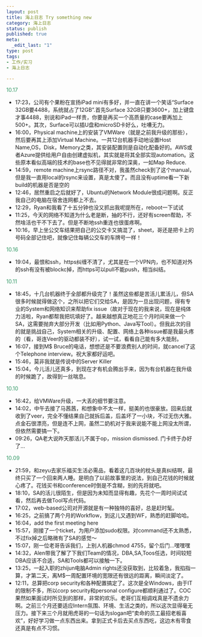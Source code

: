 ```yaml
--- 
layout: post
title: 海上日志 Try something new
category: 海上日志
status: publish
published: true
meta: 
  _edit_last: "1"
type: post
tags: 
- 工作/实习 
- 海上日志

---
```

<span style="color: #339966">10.17</span>
<ul>
<li>17:23，公司有个果粉在宣扬iPad mini有多好，并一直在讲一个笑话“Surface 32GB要4488，系统就占了12GB”.首先Surface 32GB只要3600+，加上键盘才事4488，别说和iPad一样贵，你要是再买一个高质量的case要再加上500+。其次，Surface可以插U盘和microSD卡好么，吐嘈无力。</li>
<li>16:00，Physical machine上的安装了VMWare（就是之前我升级的那些），然后要再其上添加Virtual Machine。一共12台机器手动地设置Host Name,OS，Disk，Memory之类，其安装配置则是自动化配备好的。AWS或者Azure提供给用户自由创建虚拟机，其实就是将其全部实现automation。这些原本看似高端的技术的base也不见得就非常的深奥，一如Map Reduce.
<li>14:59，remote machine上rsync路径不对，我虽然check到了这个manual，但是我一直用local的rsync来设置，真是太傻了。而且没有uptime看一下新build的机器是否是空的</li>
<li>12:46，居然重启之后就好了，Ubuntu的Network Module很成问题啊。反正我自己的电脑在宿舍连网都上不去。</li>
<li>12:29，Ryan和我看了十五分钟也没又抓出我呢提所在，reboot一下试试</li>
<li>11:25，今天的网络不知道为什么老是断，抽的不行，还好有screen帮助，不然啥活也干不下去了。但是不断地ssh重连也很蛋疼啊。</li>
<li>10:16，早上坐公交车结果把自己的公交卡又搞混了，sheet，哥还是把卡上的号码全部记住吧，就像记住每辆公交车的车牌号一样！</li>
</ul>
<span style="color: #339966">10.16</span>
<ul>
<li>19:04，最恨和ssh，https纠缠不清了，尤其是在一个VPN内，也不知道对外的ssh有没有被blockc掉，而https可以pull不能push，相当纠结。</li>
</ul>
<span style="color: #339966">10.11</span>
<ul>
<li>18:45，十几台机器终于全部都升级完了！虽然这些都是苦活儿累活儿，但SA很多时候就得做这个，之所以把它们交给SA，是因为一旦出现问题，得有专业的System和网络知识来帮助fix issue（故对于现在的我来说，现在是纯体力活啦，Ryan都帮我把坑填好了。越来越想真正地花三个月时间来做一个SA，这需要抛弃大部分开发（比如用Python、Java写Tool）。但我此次的目的就是挑战自己，System相关的升级、配置、网络上各种issue都是我最头疼的（看，哥连Veer的驱动都装不好），试一试，看看自己能有多大能耐。</li>
<li>16:07，接到M$ Bruce的电话，想想还是不要浪费别人的时间，就cancel了这个Telephone interview。祝大家都好运吧。</li>
<li>15:46，莫非我就是传说中的Server Killer</li>
<li>15:04，今儿活儿还真多，到现在才有机会腾出手来，因为有台机器在我升级的时候跪了，故得到一丝喘息。</li>
</ul>
<span style="color: #339966">10.10</span>
<ul>
<li>16:42，给VMWare升级，一大丢的细节要注意。</li>
<li>14:02，中午去接了马茜茜，和想象中不太一样，挺美的也很豪放。回来后就收到了veer，完全不懂结果自己就拆后盖，后盖坏了一小块，不过无伤大雅。点金石很漂亮，但是连不上网，虽然二奶机对于我来说能不能上网没太所谓，但依然需要搞一下。</li>
<li>09:26，QA老大说昨天那活儿不属于op，mission dismissed. 门卡终于办好了...</li>
</ul>
<span style="color: #339966">10.09</span>
<ul>
<li>21:59，和zeyu去家乐福买生活必需品，看着这几百块的枕头是真纠结啊，最终只买了一个回来两人睡。是明白了以前故事里的说法，到自己花钱的时候就心疼了。花钱买书和conference时倒是不含糊，别的先将就吧。</li>
<li>18:10，SA的活儿很陌生，但是因为未知而显得有趣，先花个一周时间试试看，然后再去做Tool写点代码。</li>
<li>17:02，web-based公司对开源就是有一种独特的喜好，总是赶时髦。</li>
<li>16:25，之前搞了两个月的Workflow，到这儿又遇到WF，熟悉的赶脚哈哈。</li>
<li>16:04，add the first meeting here</li>
<li>15:57，刚接了一个ticket，为用户添加sudo权限。对command还不太熟悉，不过fix掉之后略微有了SA的感觉～</li>
<li>15:07，刚一位老哥告诉我们，上别人机器chmod 4755，留个后门...嘿嘿嘿</li>
<li>14:32，Alen带我了解了下我们Team的情况，DBA,SA,Toos任选，时间较短DBA应该不合适，SA和Tools都可以接触一下。</li>
<li>13:25，一起入职的zhijun电脑Admin rights还没获取到，比较着急，我掐指一算，才第二天，离M$一周配置环境的宽限还有很远的距离，瞬间淡定了。</li>
<li>12:11，总算把corp security和各种配置搞定了。这次是全Windows，由于IT的限制不多，所以corp security和personal configure都顺利通过了。COC果然如果面试时所见到的那样，非常的欢乐。老哥们互相调戏真是不遗余力啊。之前三个月还要适应Intern氛围、环境、生活之类的，所以这次显得毫无压力。接下来三个月就用虎哥的一句话为slogan吧“卖命的员工最招老板喜欢”，好好学习做一点东西出来。拿到正式卡后去买点东西吃，这边木有零食还真是有点不习惯。</li>
</ul>
